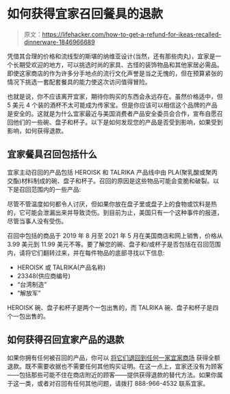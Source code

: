 # 如何获得宜家召回餐具的退款

> 原文：<https://lifehacker.com/how-to-get-a-refund-for-ikeas-recalled-dinnerware-1846966689>

凭借其合理的价格和流线型的斯堪的纳维亚设计(当然，还有那些肉丸)，宜家是一个长期受欢迎的地方，可以挑选时尚的家具、古怪的装饰物品和其他家居必需品。即使这家商店的作为许多分手地点的流行文化声誉是当之无愧的，但在预算紧张的情况下挑选一套配套餐具的能力使这次访问值得冒险。



也就是说，你不应该离开宜家，期待你购买的东西会永远存在。虽然价格适中，但 5 美元 4 个装的酒杯不太可能成为传家宝。但是你应该可以相信这个品牌的产品是安全的。这就是为什么宜家最近与美国消费者产品安全委员会合作，宣布自愿召回他们的一些碗、盘子和杯子。以下是如何发现您的产品是否受到影响，如果受到影响，如何获得退款。

## 宜家餐具召回包括什么

宜家主动召回的产品包括 HEROISK 和 TALRIKA 产品线中由 PLA(聚乳酸或聚丙交酯)材料制成的碗、盘子和杯子。召回的原因是这些物品可能会变脆和破裂。以下是召回范围内的一些产品:

尽管不管温度如何都令人讨厌，但如果你放在盘子里或盘子上的食物或饮料是热的，它可能会泄漏出来并导致烫伤。到目前为止，美国只有一个这种事件的报道，尽管当事人没有受伤。

召回中包括的商品于 2019 年 8 月至 2021 年 5 月在美国商店和网上销售，价格从 3.99 美元到 11.99 美元不等。要了解您的碗、盘子和/或杯子是否包括在召回范围内，请将它们翻转过来，并在每件物品的底部寻找以下信息:

*   HEROISK 或 TALRIKA(产品名称)
*   23348(供应商编号)
*   “台湾制造”
*   “解放军”

HEROISK 碗、盘子和杯子是两个一包出售的，而 TALRIKA 碗、盘子和杯子是四个一包出售的。

## 如何获得召回宜家产品的退款

如果你拥有任何被召回的产品，你可以 [将它们退回到任何一家宜家商场](https://www.ikea.com/us/en/customer-service/product-support/recalls/ikea-recalls-heroisk-and-talrika-bowls-plates-and-mugs-pub1bd8d7a0) 获得全额退款。既不需要收据也不需要任何其他购买证明。在这一点上，宜家还没有为顾客——包括那些可能不住在商店附近的顾客——提供获得退款的替代方法。如果你属于这一类，或者对召回有任何其他问题，请拨打 888-966-4532 联系宜家。